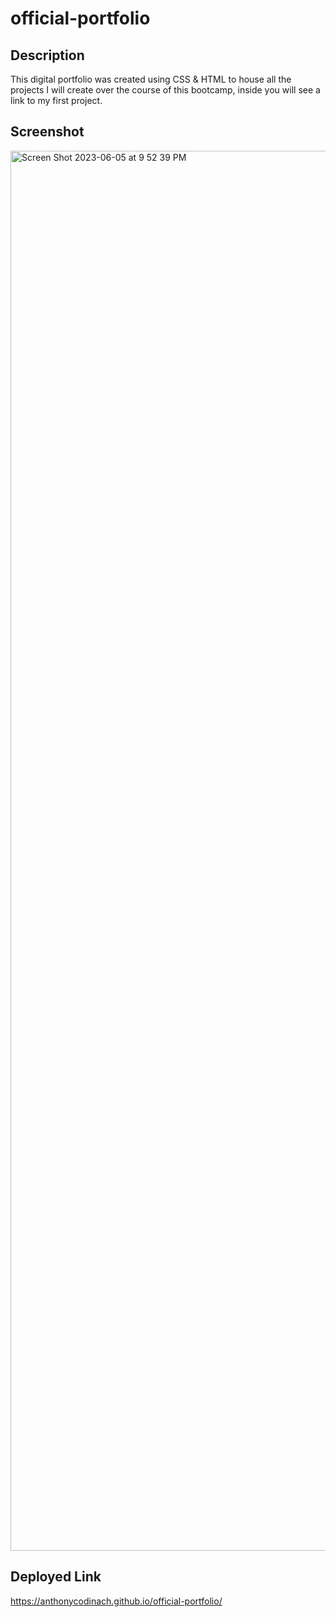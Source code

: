 # official-portfolio

## Description
This digital portfolio was created using CSS & HTML to house all the projects I will create over the course of this bootcamp, inside you will see a link to my first project.

## Screenshot
<img width="2240" alt="Screen Shot 2023-06-05 at 9 52 39 PM" src="https://github.com/Anthonycodinach/official-portfolio/assets/112427299/2eccff8e-7fe7-434e-aaf2-36ff75c44633">

## Deployed Link
https://anthonycodinach.github.io/official-portfolio/
